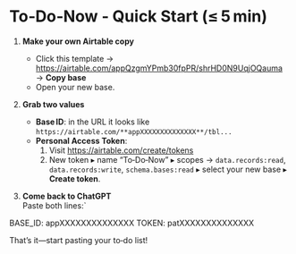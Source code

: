 # To‑Do‑Now ‑ Quick Start (≤ 5 min)

1. **Make your own Airtable copy**  
   - Click this template → https://airtable.com/appQzgmYPmb30fpPR/shrHD0N9UqjOQauma → **Copy base**  
   - Open your new base.

2. **Grab two values**  
   - **Base ID**: in the URL it looks like `https://airtable.com/**appXXXXXXXXXXXXXX**/tbl...`  
   - **Personal Access Token**:  
     1. Visit https://airtable.com/create/tokens  
     2. New token ▸ name “To‑Do‑Now” ▸ scopes → `data.records:read`, `data.records:write`, `schema.bases:read` ▸ select your new base ▸ **Create token**.

3. **Come back to ChatGPT**  
   Paste both lines:\`

BASE_ID: appXXXXXXXXXXXXXX
TOKEN: patXXXXXXXXXXXXXX

That’s it—start pasting your to‑do list!

